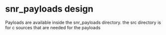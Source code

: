 # snr_payloads design

Payloads are available inside the snr_payloads directory. the src directory is for c sources that are needed for the payloads
